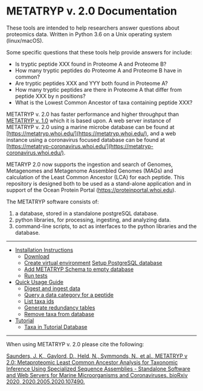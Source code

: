 # METATRYP v. 2.0 Documentation
These tools are intended to help researchers answer questions about proteomics data. Written in Python 3.6 on a Unix operating system (linux/macOS).

Some specific questions that these tools help provide answers for include:

* Is tryptic peptide XXX found in Proteome A and Proteome B?
* How many tryptic peptides do Proteome A and Proteome B have in common?
* Are tryptic peptides XXX and YYY both found in Proteome A?
* How many tryptic peptides are there in Proteome A that differ from peptide XXX by n positions?
* What is the Lowest Common Ancestor of taxa containing peptide XXX?

METATRYP v. 2.0 has faster performance and higher throughput than [METATRYP v. 1.0](https://github.com/saitomics/metatryp) which it is based upon. A web server instance of METATRYP v. 2.0 using a marine microbe database can be found at [https://metatryp.whoi.edu/](https://metatryp.whoi.edu/), and a web instance using a coronavirus focused database can be found at [https://metatryp-coronavirus.whoi.edu/](https://metatryp-coronavirus.whoi.edu/).

METARYP 2.0 now supports the ingestion and search of Genomes, Metagenomes and Metagenome Assembled Genomes (MAGs) and calculation of the Least Common Ancestor (LCA) for each peptide. This repository is designed both to be used as a stand-alone application and in support of the Ocean Protein Portal (https://proteinportal.whoi.edu).

The METATRYP software consists of:
1. a database, stored in a standalone postgreSQL database.
2. python libraries, for processing, ingesting, and analyzing data. 
3. command-line scripts, to act as interfaces to the python libraries and the database.
***
* [Installation Instructions](https://github.com/WHOIGit/metatryp-2.0/wiki/Installation-Instructions)
    * [Download](https://github.com/WHOIGit/metatryp-2.0/wiki/Installation-Instructions#1-download-this-repository)
    * [Create virtual environment](https://github.com/WHOIGit/metatryp-2.0/wiki/Installation-Instructions#2-create-a-virtual-environment)
     [Setup PostgreSQL database](https://github.com/WHOIGit/metatryp-2.0/wiki/Installation-Instructions#3-setup-postgresql-to-build-database-from-scratch)
    * [Add METATRYP Schema to empty database](https://github.com/WHOIGit/metatryp-2.0/wiki/Installation-Instructions#4-add-metatryp--schema-to-the-empty-database)
    * [Run tests](https://github.com/WHOIGit/metatryp-2.0/wiki/Installation-Instructions#5-run-tests)
* [Quick Usage Guide](https://github.com/WHOIGit/metatryp-2.0/wiki/Quick-Usage-Guide)
    * [Digest and ingest data](https://github.com/WHOIGit/metatryp-2.0/wiki/Quick-Usage-Guide#1-digest-and-ingest-data)
    * [Query a data category for a peptide](https://github.com/WHOIGit/metatryp-2.0/wiki/Quick-Usage-Guide#2-query-a-data-category-for-a-peptide)
    * [List taxa ids](https://github.com/WHOIGit/metatryp-2.0/wiki/Quick-Usage-Guide#3-list-the-taxon-ids)
    * [Generate redundancy tables](https://github.com/WHOIGit/metatryp-2.0/wiki/Quick-Usage-Guide#4-generate-redundancy-tables)
    * [Remove taxa from database](https://github.com/WHOIGit/metatryp-2.0/wiki/Quick-Usage-Guide#5-remove-taxa-from-the-database)
* [Tutorial](https://github.com/WHOIGit/metatryp-2.0/wiki/Tutorial)
    * [Taxa in Tutorial Database](https://github.com/WHOIGit/metatryp-2.0/wiki/Tutorial/_edit#taxa-in-the-pre-built-tutorial-database)
***
When using METATRYP v. 2.0 please cite the following:

[Saunders, J. K., Gaylord, D., Held, N., Symmonds, N., et al., METATRYP v 2.0: Metaproteomic Least Common Ancestor Analysis for Taxonomic Inference Using Specialized Sequence Assemblies - Standalone Software and Web Servers for Marine Microorganisms and Coronaviruses. bioRxiv 2020, 2020.2005.2020.107490.](https://www.biorxiv.org/content/10.1101/2020.05.20.107490v1)
